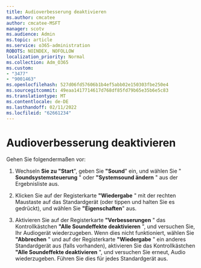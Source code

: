 ```yaml
---
title: Audioverbesserung deaktivieren
ms.author: cmcatee
author: cmcatee-MSFT
manager: scotv
ms.audience: Admin
ms.topic: article
ms.service: o365-administration
ROBOTS: NOINDEX, NOFOLLOW
localization_priority: Normal
ms.collection: Adm_O365
ms.custom:
- "3477"
- "9001463"
ms.openlocfilehash: 527d06fd57606b1b4ef5abb02e150303fbe250e4
ms.sourcegitcommit: 49eaa1417714617d768df85fd79b65e35b6e5c83
ms.translationtype: MT
ms.contentlocale: de-DE
ms.lasthandoff: 02/11/2022
ms.locfileid: "62661234"
---
```

# <a name="turn-off-audio-enhancement"></a>Audioverbesserung deaktivieren

Gehen Sie folgendermaßen vor:

1. Wechseln **Sie zu "Start**", geben Sie **"Sound**" ein, und wählen Sie " **Soundsystemsteuerung** " oder **"Systemsound ändern** " aus der Ergebnisliste aus.

2. Klicken Sie auf der Registerkarte **"Wiedergabe** " mit der rechten Maustaste auf das Standardgerät (oder tippen und halten Sie es gedrückt), und wählen Sie **"Eigenschaften**" aus.

3. Aktivieren Sie auf der Registerkarte **"Verbesserungen** " das Kontrollkästchen **"Alle Soundeffekte deaktivieren** ", und versuchen Sie, Ihr Audiogerät wiederzugeben. Wenn dies nicht funktioniert, wählen Sie **"Abbrechen** " und auf der Registerkarte **"Wiedergabe** " ein anderes Standardgerät aus (falls vorhanden), aktivieren Sie das Kontrollkästchen **"Alle Soundeffekte deaktivieren** ", und versuchen Sie erneut, Audio wiederzugeben. Führen Sie dies für jedes Standardgerät aus.
